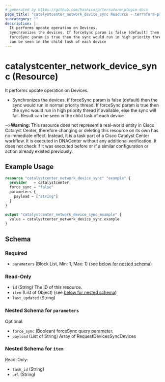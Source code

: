 ```yaml
---
# generated by https://github.com/hashicorp/terraform-plugin-docs
page_title: "catalystcenter_network_device_sync Resource - terraform-provider-catalystcenter"
subcategory: ""
description: |-
  It performs update operation on Devices.
  Synchronizes the devices. If forceSync param is false (default) then the sync would run in normal priority thread. If
  forceSync param is true then the sync would run in high priority thread if available, else the sync will fail. Result
  can be seen in the child task of each device
---
```


# catalystcenter_network_device_sync (Resource)

It performs update operation on Devices.

- Synchronizes the devices. If forceSync param is false (default) then the sync would run in normal priority thread. If
forceSync param is true then the sync would run in high priority thread if available, else the sync will fail. Result
can be seen in the child task of each device



~>**Warning:**
This resource does not represent a real-world entity in Cisco Catalyst Center, therefore changing or deleting this resource on its own has no immediate effect.
Instead, it is a task part of a Cisco Catalyst Center workflow. It is executed in DNACenter without any additional verification. It does not check if it was executed before or if a similar configuration or action already existed previously.

## Example Usage

```terraform
resource "catalystcenter_network_device_sync" "example" {
  provider   = catalystcenter
  force_sync = "false"
  parameters {
    payload = ["string"]
  } 
}

output "catalystcenter_network_device_sync_example" {
  value = catalystcenter_network_device_sync.example
}
```

<!-- schema generated by tfplugindocs -->
## Schema

### Required

- `parameters` (Block List, Min: 1, Max: 1) (see [below for nested schema](#nestedblock--parameters))

### Read-Only

- `id` (String) The ID of this resource.
- `item` (List of Object) (see [below for nested schema](#nestedatt--item))
- `last_updated` (String)

<a id="nestedblock--parameters"></a>
### Nested Schema for `parameters`

Optional:

- `force_sync` (Boolean) forceSync query parameter.
- `payload` (List of String) Array of RequestDevicesSyncDevices


<a id="nestedatt--item"></a>
### Nested Schema for `item`

Read-Only:

- `task_id` (String)
- `url` (String)
